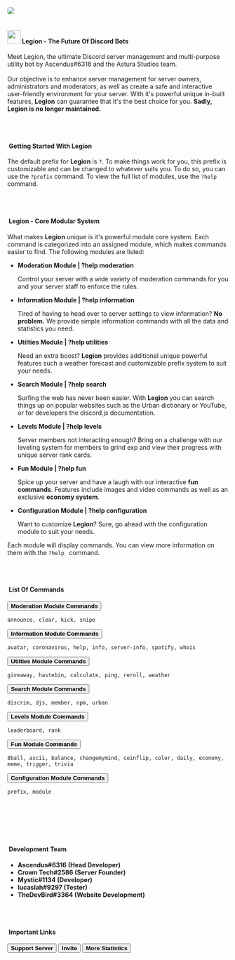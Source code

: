 <head>
    <script src="https://kit.fontawesome.com/101fd1b1be.js" crossorigin="anonymous"></script>
</head>
<img src="https://ancestron.weebly.com/uploads/1/2/7/7/127703923/untitled-design-62_orig.png" style="border-radius: 5px;"/>
<br>
<br>
<h4><img src="https://ancestron.weebly.com/uploads/1/2/7/7/127703923/untitled-presentation-18_orig.png" height=30
        width=30>&nbsp;<strong>Legion - The Future Of Discord Bots</strong></h4>
<p>Meet Legion, the ultimate Discord server management and multi-purpose utility bot by Ascendus#6316 and the Astura Studios team.
    <br>
    <br>
    Our objective is to enhance server management for server owners, administrators and moderators, as well as create a
    safe and interactive user-friendly environment for your server. With it's powerful unique in-built features,
    <strong>Legion</strong> can guarantee that it's the best choice for you. <strong>Sadly, Legion is no longer maintained.</strong>
</p>
<br>
<br>
<h4><i class="fas fa-info-circle" style="color: #7289da;"></i>&nbsp;<strong>Getting Started With Legion</strong></h4>
<p>The default prefix for <strong>Legion</strong> is <code>?</code>. To make things work for you, this prefix is
    customizable and can be changed to whatever suits you. To do so, you can use the <code>?prefix</code> command. To
    view the full list of modules, use the <code>?help</code> command.</p>
<br>
<br>
<h4><i class="fas fa-folder-open" style="color: #7289da;"></i>&nbsp;<strong>Legion - Core Modular System</strong></h4>
<p>What makes <strong>Legion</strong> unique is it's powerful module core system. Each command is categorized into an
    assigned module, which makes commands easier to find. The following modules are listed:</p>
<ul>
    <li><strong>Moderation Module | ?help moderation</strong></li>
    <p>Control your server with a wide variety of moderation commands for you and your server staff to enforce the
        rules.
    </p>
    <li><strong>Information Module | ?help information</strong></li>
    <p>Tired of having to head over to server settings to view information? <strong>No problem.</strong> We provide
        simple information commands with all the data and statistics you need.
    </p>
    <li><strong>Utilties Module | ?help utilities</strong></li>
    <p>Need an extra boost? <strong>Legion</strong> provides additional unique powerful features such a weather forecast
        and customizable prefix system to suit your needs.
    </p>
    <li><strong>Search Module | ?help search</strong></li>
    <p>Surfing the web has never been easier. With <strong>Legion</strong> you can search things up on popular websites
        such as the Urban dictionary or YouTube, or for developers the discord.js documentation.
    </p>
    <li><strong>Levels Module | ?help levels</strong></li>
    <p>Server members not interacting enough? Bring on a challenge with our leveling system for members to grind exp and
        view their progress with unique server rank cards.
    </p>
    <li><strong>Fun Module | ?help fun</strong></li>
    <p>Spice up your server and have a laugh with our interactive <strong>fun commands</strong>. Features include images
        and video commands as well as an exclusive <strong>economy system</strong>.
    </p>
    <li><strong>Configuration Module | ?help configuration</strong></li>
    <p>Want to customize <strong>Legion</strong>? Sure, go ahead with the configuration module to suit your needs.
    </p>
</ul>
<p>Each module will display commands. You can view more information on them with the <code>?help <command name></code>
    command.</p>
<br>
<br>
<h4><i class="fas fa-terminal" style="color: #7289da;"></i>&nbsp;<strong>List Of Commands</strong></h4>
<button class="accordion"><strong>Moderation Module Commands</strong></button>
<div class="panel">
    <p><code>announce, clear, kick, snipe</code></p>
</div>
<button class="accordion1"><strong>Information Module Commands</strong></button></button>
<div class="panel">
    <p><code>avatar, coronavirus, help, info, server-info, spotify, whois
</code></p>
</div>
<button class="accordion1"><strong>Utilties Module Commands</strong></button>
<div class="panel">
    <p><code>giveaway, hastebin, calculate, ping, reroll, weather
</code></p>
</div>
<button class="accordion1"><strong>Search Module Commands</strong></button></button>
<div class="panel">
    <p><code>discrim, djs, member, npm, urban
</code></p>
</div>
<button class="accordion1"><strong>Levels Module Commands</strong></button></button>
<div class="panel">
    <p><code>leaderboard, rank
</code></p>
</div>
<button class="accordion1"><strong>Fun Module Commands</strong></button></button>
<div class="panel">
    <p><code>8ball, ascii, balance, changemymind, coinflip, color, daily, economy, meme, trigger, trivia
</code></p>
</div>
<button class="accordion2"><strong>Configuration Module Commands</strong></button></button>
<div class="panel">
    <p><code>prefix, module
    </code></p>
</div>
<br>
<br>
<br>
<br>
<h4><i class="fas fa-code" style="color: #7289da;"></i>&nbsp;<strong>Development Team</strong></h4>
<ul>
    <li><strong>Ascendus#6316 (Head Developer)</strong></li>
    <li><strong>Crown Tech#2586 (Server Founder)</strong></li>
    <li><strong>Mystic#1134 (Developer)</strong></li>
    <li><strong>lucaslah#9297 (Tester)</strong></li>
    <li><strong>TheDevBird#3364 (Website Development)</strong></li>
</ul>
<br>
<br>
<h4><i class="fas fa-external-link-alt" style="color: #7289da;"></i>&nbsp;<strong>Important Links</strong></h4>
<a href="https://discord.gg/FtkbxQsWAX" target="blank"><button class="ss"><strong>Support Server</strong></button></a>
<a href="http://bit.ly/2MPTa26" target="blank"><button class="ib"><strong>Invite</strong></button></a>
<a href="https://statcord.com/bot/794411847117832202" target="blank"><button class="xyz"><strong>More
            Statistics</strong></button></a>